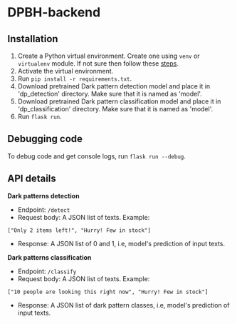 # DPBH-backend

## Installation

1. Create a Python virtual environment. Create one using `venv` or `virtualenv` module. If not sure then follow these [steps](https://flask.palletsprojects.com/en/3.0.x/installation/#create-an-environment).
2. Activate the virtual environment.
3. Run `pip install -r requirements.txt`.
4. Download pretrained Dark pattern detection model and place it in 'dp_detection' directory. Make sure that it is named as 'model'.
5. Download pretrained Dark pattern classification model and place it in 'dp_classification' directory. Make sure that it is named as 'model'.
6. Run `flask run`.

## Debugging code

To debug code and get console logs, run `flask run --debug`.

## API details

**Dark patterns detection**

- Endpoint: `/detect`
- Request body: A JSON list of texts. Example:

```
["Only 2 items left!", "Hurry! Few in stock"]
```

- Response: A JSON list of 0 and 1, i.e, model's prediction of input texts.

**Dark patterns classification**

- Endpoint: `/classify`
- Request body: A JSON list of texts. Example:

```
["10 people are looking this right now", "Hurry! Few in stock"]
```

- Response: A JSON list of dark pattern classes, i.e, model's prediction of input texts.
